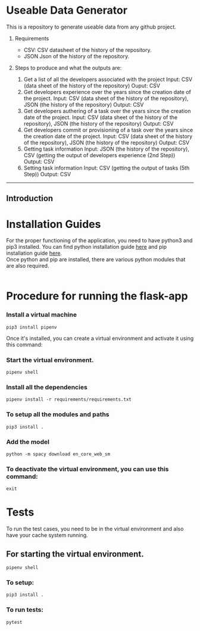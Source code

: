 # Useable Data Generator

This is a repository to generate useable data from any github project. 

1. Requirements
    - CSV: 
        CSV datasheet of the history of the repository. 
    - JSON
        Json of the history of the repository. 

2. Steps to produce and what the outputs are:
    1. Get a list of all the developers associated with the project
        Input: CSV (data sheet of the history of the repository)
        Ouput: CSV 
    2. Get developers experience over the years since the creation date of the project. 
        Input: CSV (data sheet of the history of the repository), JSON (the history of the repository)
        Output: CSV
    3. Get developers authering of a task over the years since the creation date of the project. 
        Input: CSV (data sheet of the history of the repository), JSON (the history of the repository)
        Output: CSV
    4. Get developers commit or provisioning of a task over the years since the creation date of the project. 
        Input: CSV (data sheet of the history of the repository), JSON (the history of the repository)
        Output: CSV
    5. Getting task information 
        Input: JSON (the history of the repository), CSV (getting the output of developers experience (2nd Step))
        Output: CSV
    6. Setting task information
        Input: CSV (getting the output of tasks (5th Step))
        Output: CSV


<hr>

## Introduction



# Installation Guides

For the proper functioning of the application, you need to have python3 and pip3 installed. You can find python installation guide [here](https://www.python.org/downloads/) and pip installation guide [here](https://pip.pypa.io/en/stable/installation/). \
Once python and pip are installed, there are various python modules that are also required. \
<br>

# Procedure for running the flask-app
### Install a virtual machine

    pip3 install pipenv

Once it's installed, you can create a virtual environment and activate it using this command:

### Start the virtual environment.

    pipenv shell

### Install all the dependencies

    pipenv install -r requirements/requirements.txt

### To setup all the modules and paths

    pip3 install .


### Add the model
    python -m spacy download en_core_web_sm


###  To deactivate the virtual environment, you can use this command:
    exit






# Tests
To run the test cases, you need to be in the virtual environment and also have your cache system running. 
<br>

## For starting the virtual environment.

    pipenv shell


### To setup:

    pip3 install .


### To run tests:

    pytest


